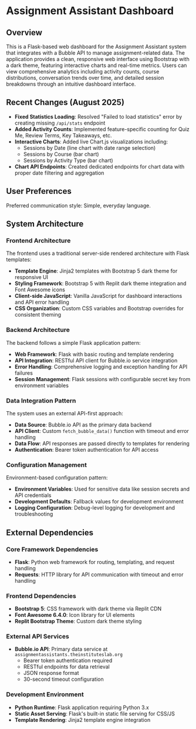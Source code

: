 # Assignment Assistant Dashboard

## Overview

This is a Flask-based web dashboard for the Assignment Assistant system that integrates with a Bubble API to manage assignment-related data. The application provides a clean, responsive web interface using Bootstrap with a dark theme, featuring interactive charts and real-time metrics. Users can view comprehensive analytics including activity counts, course distributions, conversation trends over time, and detailed session breakdowns through an intuitive dashboard interface.

## Recent Changes (August 2025)

- **Fixed Statistics Loading**: Resolved "Failed to load statistics" error by creating missing `/api/stats` endpoint
- **Added Activity Counts**: Implemented feature-specific counting for Quiz Me, Review Terms, Key Takeaways, etc.
- **Interactive Charts**: Added live Chart.js visualizations including:
  - Sessions by Date (line chart with date range selection)
  - Sessions by Course (bar chart) 
  - Sessions by Activity Type (bar chart)
- **Chart API Endpoints**: Created dedicated endpoints for chart data with proper date filtering and aggregation

## User Preferences

Preferred communication style: Simple, everyday language.

## System Architecture

### Frontend Architecture
The frontend uses a traditional server-side rendered architecture with Flask templates:
- **Template Engine**: Jinja2 templates with Bootstrap 5 dark theme for responsive UI
- **Styling Framework**: Bootstrap 5 with Replit dark theme integration and Font Awesome icons
- **Client-side JavaScript**: Vanilla JavaScript for dashboard interactions and API error handling
- **CSS Organization**: Custom CSS variables and Bootstrap overrides for consistent theming

### Backend Architecture
The backend follows a simple Flask application pattern:
- **Web Framework**: Flask with basic routing and template rendering
- **API Integration**: RESTful API client for Bubble.io service integration
- **Error Handling**: Comprehensive logging and exception handling for API failures
- **Session Management**: Flask sessions with configurable secret key from environment variables

### Data Integration Pattern
The system uses an external API-first approach:
- **Data Source**: Bubble.io API as the primary data backend
- **API Client**: Custom `fetch_bubble_data()` function with timeout and error handling
- **Data Flow**: API responses are passed directly to templates for rendering
- **Authentication**: Bearer token authentication for API access

### Configuration Management
Environment-based configuration pattern:
- **Environment Variables**: Used for sensitive data like session secrets and API credentials
- **Development Defaults**: Fallback values for development environment
- **Logging Configuration**: Debug-level logging for development and troubleshooting

## External Dependencies

### Core Framework Dependencies
- **Flask**: Python web framework for routing, templating, and request handling
- **Requests**: HTTP library for API communication with timeout and error handling

### Frontend Dependencies
- **Bootstrap 5**: CSS framework with dark theme via Replit CDN
- **Font Awesome 6.4.0**: Icon library for UI elements
- **Replit Bootstrap Theme**: Custom dark theme styling

### External API Services
- **Bubble.io API**: Primary data service at `assignmentassistants.theinstituteslab.org`
  - Bearer token authentication required
  - RESTful endpoints for data retrieval
  - JSON response format
  - 30-second timeout configuration

### Development Environment
- **Python Runtime**: Flask application requiring Python 3.x
- **Static Asset Serving**: Flask's built-in static file serving for CSS/JS
- **Template Rendering**: Jinja2 template engine integration